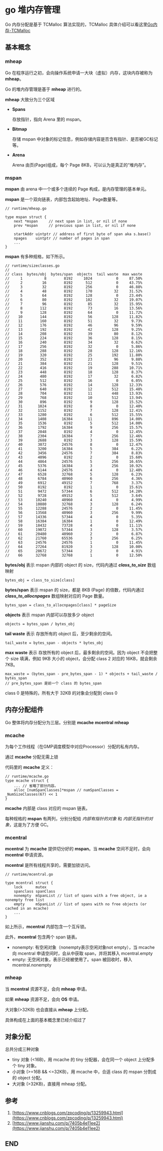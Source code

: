 # go 堆内存管理

Go 内存分配是基于 TCMalloc 算法实现的，TCMalloc 具体介绍可以看这里[Go内存-TCMalloc](https://quiteee.github.io/go/tcmalloc)

## 基本概念

### mheap

Go 在程序运行之初，会向操作系统申请一大块（虚拟）内存，这块内存被称为 **mheap**。

Go 的堆内存管理是基于 **mheap** 进行的。

**mheap** 大致分为三个区域
* **Spans**

    存放指针，指向 Arena 里的 mspan。
    
* **Bitmap**

    存储 mspan 中对象的标记信息，例如存储内容是否含有指针、是否被GC标记等。

* **Arena**

    Arena 由页(Page)组成，每个 Page 8KB，可以认为是真正的“堆内存”。
    

### mspan

**mspan** 由 arena 中一个或多个连续的 Page 构成，是内存管理的基本单元。

**mspan** 是一个双向链表，内部包含起始地址、Page数量等。

```
// runtime/mheap.go

type mspan struct {
	next *mspan     // next span in list, or nil if none
	prev *mspan     // previous span in list, or nil if none
	
	startAddr uintptr // address of first byte of span aka s.base()
	npages    uintptr // number of pages in span
	... 
}
```

**mspan** 有多种规格，如下所示。

```
// runtime/sizeclasses.go
//
// class  bytes/obj  bytes/span  objects  tail waste  max waste
//     1          8        8192     1024           0     87.50%
//     2         16        8192      512           0     43.75%
//     3         32        8192      256           0     46.88%
//     4         48        8192      170          32     31.52%
//     5         64        8192      128           0     23.44%
//     6         80        8192      102          32     19.07%
//     7         96        8192       85          32     15.95%
//     8        112        8192       73          16     13.56%
//     9        128        8192       64           0     11.72%
//    10        144        8192       56         128     11.82%
//    11        160        8192       51          32      9.73%
//    12        176        8192       46          96      9.59%
//    13        192        8192       42         128      9.25%
//    14        208        8192       39          80      8.12%
//    15        224        8192       36         128      8.15%
//    16        240        8192       34          32      6.62%
//    17        256        8192       32           0      5.86%
//    18        288        8192       28         128     12.16%
//    19        320        8192       25         192     11.80%
//    20        352        8192       23          96      9.88%
//    21        384        8192       21         128      9.51%
//    22        416        8192       19         288     10.71%
//    23        448        8192       18         128      8.37%
//    24        480        8192       17          32      6.82%
//    25        512        8192       16           0      6.05%
//    26        576        8192       14         128     12.33%
//    27        640        8192       12         512     15.48%
//    28        704        8192       11         448     13.93%
//    29        768        8192       10         512     13.94%
//    30        896        8192        9         128     15.52%
//    31       1024        8192        8           0     12.40%
//    32       1152        8192        7         128     12.41%
//    33       1280        8192        6         512     15.55%
//    34       1408       16384       11         896     14.00%
//    35       1536        8192        5         512     14.00%
//    36       1792       16384        9         256     15.57%
//    37       2048        8192        4           0     12.45%
//    38       2304       16384        7         256     12.46%
//    39       2688        8192        3         128     15.59%
//    40       3072       24576        8           0     12.47%
//    41       3200       16384        5         384      6.22%
//    42       3456       24576        7         384      8.83%
//    43       4096        8192        2           0     15.60%
//    44       4864       24576        5         256     16.65%
//    45       5376       16384        3         256     10.92%
//    46       6144       24576        4           0     12.48%
//    47       6528       32768        5         128      6.23%
//    48       6784       40960        6         256      4.36%
//    49       6912       49152        7         768      3.37%
//    50       8192        8192        1           0     15.61%
//    51       9472       57344        6         512     14.28%
//    52       9728       49152        5         512      3.64%
//    53      10240       40960        4           0      4.99%
//    54      10880       32768        3         128      6.24%
//    55      12288       24576        2           0     11.45%
//    56      13568       40960        3         256      9.99%
//    57      14336       57344        4           0      5.35%
//    58      16384       16384        1           0     12.49%
//    59      18432       73728        4           0     11.11%
//    60      19072       57344        3         128      3.57%
//    61      20480       40960        2           0      6.87%
//    62      21760       65536        3         256      6.25%
//    63      24576       24576        1           0     11.45%
//    64      27264       81920        3         128     10.00%
//    65      28672       57344        2           0      4.91%
//    66      32768       32768        1           0     12.50%
```

**bytes/obj** 表示 mspan 内部的 object 的 size，代码内通过 ***class_to_size*** 数组映射

```
bytes_obj = class_to_size[class]
```

**bytes/span** 表示 mspan 的 size，都是 8KB (Page) 的倍数，代码内通过 ***class_to_allocnpages*** 数组映射对应的 Page 数量。

```
bytes_span = class_to_allocnpages[class] * pageSize
```

**objects** 表示 mspan 内部可以存放多少 object

```
objects = bytes_span / bytes_obj
```

**tail waste** 表示 存放所有的 object 后，至少剩余的空间。

```
tail_waste = bytes_span - objects * bytes_obj
```

**max waste** 表示 存放所有的 object 后，最多剩余的空间。因为 object 不会把整个 size 填满，例如 9KB 大小的 object，会分配 class 2 对应的 16KB，就会剩余 7KB。

```
max_waste = (bytes_span - pre_bytes_span - 1) * objects + tail_waste / bytes_span
// pre_bytes_span 是前一个 class 的 bytes_span
```

class 0 是特殊的，所有大于 32KB 的对象会分配到 class 0


## 内存分配组件

Go 整体将内存分配分为三层。分别是 **mcache** **mcentral** **mheap**

### mcache

为每个工作线程（在GMP调度模型中对应Processor）分配的私有内存。

通过 **mcache** 分配无需上锁

代码里的 **mcache** 定义：

```
// runtime/mcache.go
type mcache struct {
    ... // 省略了部分内容。
    alloc [numSpanClasses]*mspan // numSpanClasses = _NumSizeClasses(67) << 1
}
```

**mcache** 内部是 class 对应的 mspan 链表。

每种规格的 **mspan** 有两列，分别分配给 *内部有指针的对象* 和 *内部无指针的对象*，这是为了方便 GC。


### mcentral

**mcentral** 为 **mcache** 提供切分好的 **mspan**。当 **mcache** 空间不足时，会向 **mcentral** 申请资源。

**mcentral** 是所有线程共享的，需要加锁访问。

```
// runtime/mcentral.go

type mcentral struct {
	lock      mutex
	spanclass spanClass
	nonempty  mSpanList // list of spans with a free object, ie a nonempty free list
	empty     mSpanList // list of spans with no free objects (or cached in an mcache)
    ...
}
```

如上所示，**mcentral** 内部包含一个互斥锁。

此外，**mcentral** 包含两个 span 链表。

* nonempty: 有空闲对象（nonempty表示空闲对象not empty），当 mcache 向 mcentral 申请空间时，会从中获取 span，并将其移入 mcentral.empty
* empty: 无空闲对象，表示已经被使用了。span 被回收时，移入 mcentral.nonempty

### mheap

当 **mcentral** 资源不足，会向 **mheap** 申请。

如果 **mheap** 资源不足，会向 **OS** 申请。

大对象(>32KB) 也会直接从 **mheap** 上分配。

具体构成在上面的基本概念里已经介绍过了


## 对象分配

总共分成三种对象

* tiny 对象 (<16B)，用 mcache 的 tiny 分配器，会在同一个 object 上分配多个 tiny 对象。
* 小对象 (>=16B && <=32KB)，用 mcache 中，合适 class 的 mspan 分割成的 object 分配。
* 大对象 (>32KB)，直接用 mheap 分配。

## 参考
1. [https://www.cnblogs.com/zpcoding/p/13259943.html](https://www.cnblogs.com/zpcoding/p/13259943.html)
2. [https://www.jianshu.com/p/7405b4e11ee2](https://www.jianshu.com/p/7405b4e11ee2)

## END
